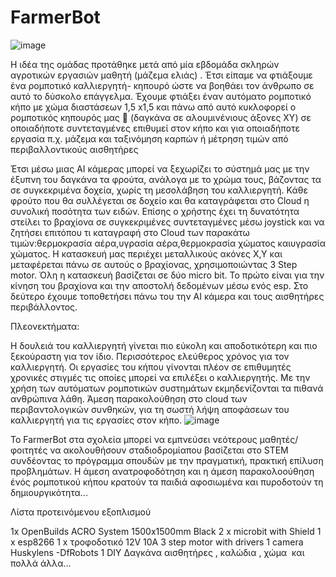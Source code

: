 # FarmerBot
![image](https://user-images.githubusercontent.com/38855323/216626254-5b09042d-33b0-4b3d-8aa7-556011822fe5.png)

Η ιδέα της ομάδας προτάθηκε μετά από μία εβδομάδα σκληρών αγροτικών εργασιών μαθητή (μάζεμα ελιάς) . Έτσι είπαμε να φτιάξουμε ένα ρομποτικό καλλιεργητή- κηπουρό ώστε να βοηθάει τον άνθρωπο σε αυτό το δύσκολο επάγγελμα. 
Έχουμε φτιάξει έναν αυτόματο ρομποτικό κήπο με χώμα διαστάσεων 1,5 x1,5 και πάνω από αυτό   κυκλοφορεί ο ρομποτικός κηπουρός μας 🙂 (δαγκάνα σε αλουμινένιους άξονες XY) σε οποιαδήποτε συντεταγμένες επιθυμεί στον κήπο και για οποιαδήποτε εργασία π.χ. μάζεμα και ταξινόμηση καρπών ή μέτρηση τιμών από περιβαλλοντικούς αισθητήρες

Έτσι  μέσω μιας AI κάμερας μπορεί να   ξεχωρίζει το σύστημά μας με την έξυπνη του  δαγκάνα τα φρούτα, ανάλογα με το χρώμα τους, βάζοντας τα σε συγκεκριμένα δοχεία, χωρίς τη μεσολάβηση του καλλιεργητή.
Κάθε φρούτο που θα συλλέγεται σε δοχείο και θα καταγράφεται στο Cloud  η συνολική ποσότητα των ειδών. Επίσης ο χρήστης έχει τη δυνατότητα στείλει το βραχίονα σε συγκεκριμένες συντεταγμένες μέσω joystick  και να ζητήσει επιτόπου τι καταγραφή στο Cloud των παρακάτω τιμών:θερμοκρασία αέρα,υγρασία αέρα,θερμοκρασία χώματος καιυγρασία χώματος.
Η κατασκευή μας περιέχει μεταλλικούς ακόνες Χ,Υ και μεταφέρεται πάνω σε αυτούς ο βραχίονας,  χρησιμοποιώντας 3 Step motor.
Όλη η κατασκευή βασίζεται σε δύο micro bit. Το πρώτο είναι για την κίνηση του βραχίονα και την αποστολή δεδομένων μέσω ενός esp. Στο δεύτερο έχουμε τοποθετήσει πάνω του την ΑΙ κάμερα και τους αισθητήρες περιβάλλοντος.

Πλεονεκτήματα:

Η δουλειά του καλλιεργητή γίνεται πιο εύκολη και αποδοτικότερη και πιο ξεκούραστη για τον ίδιο.
Περισσότερος ελεύθερος χρόνος για τον καλλιεργητή.
Οι εργασίες του κήπου γίνονται πλέον σε επιθυμητές χρονικές στιγμές τις οποίες μπορεί να επιλέξει ο καλλιεργητής.
Με την χρήση των αυτόματων ρομποτικών συστημάτων εκμηδενίζονται τα πιθανά ανθρώπινα λάθη.
Άμεση παρακολούθηση στο cloud των περιβαντολογικών συνθηκών, για τη σωστή λήψη αποφάσεων του καλλιεργητή για τις εργασίες στον κήπο.
![image](https://user-images.githubusercontent.com/38855323/216626300-92707832-4647-450e-82d0-1da993c942ae.png)


Το FarmerBot στα σχολεία μπορεί να εμπνεύσει νεότερους μαθητές/φοιτητές να ακολουθήσουν σταδιοδρομίαπου βασίζεται στο STEM συνδέοντας το πρόγραμμα σπουδών με την πραγματική, πρακτική επίλυση προβλημάτων. Η άμεση ανατροφοδότηση και η άμεση παρακολοούθηση ένός ρομποτικού κήπου κρατούν τα παιδιά αφοσιωμένα και πυροδοτούν τη δημιουργικότητα...

Λίστα προτεινόμενου εξοπλισμού

1x OpenBuilds ACRO System 1500x1500mm Βlack
2 x microbit with Shield
1 x esp8266
1 x τροφοδοτικό 12V 10A
3 step motor with drivers
1 camera Huskylens -DfRobots
1 DIY Δαγκάνα
αισθητήρες , καλώδια , χώμα  και πολλά άλλα...
